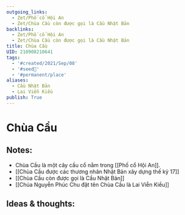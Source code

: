 ```yaml
---
outgoing_links:
  - Zet/Phố cổ Hội An
  - Zet/Chùa Cầu còn được gọi là Cầu Nhật Bản
backlinks:
  - Zet/Phố cổ Hội An
  - Zet/Chùa Cầu còn được gọi là Cầu Nhật Bản
title: Chùa Cầu
UID: 210908210641
tags:
  - '#created/2021/Sep/08'
  - '#seed🥜'
  - '#permanent/place'
aliases:
  - Cầu Nhật Bản
  - Lai Viễn Kiều
publish: True
---
```

# Chùa Cầu

## Notes:
- Chùa Cầu là một cây cầu cổ nằm trong [[Phố cổ Hội An]]. 
- [[Chùa Cầu được các thương nhân Nhật Bản xây dựng thế kỷ 17]]
- [[Chùa Cầu còn được gọi là Cầu Nhật Bản]]
- [[Chúa Nguyễn Phúc Chu đặt tên Chùa Cầu là Lai Viễn Kiều]]

## Ideas & thoughts:

